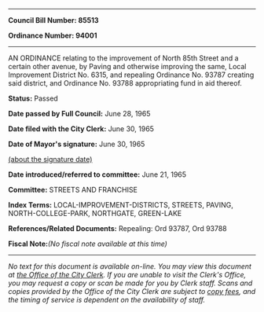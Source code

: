

********

**Council Bill Number: 85513**
   
**Ordinance Number: 94001**
********

 AN ORDINANCE relating to the improvement of North 85th Street and a certain other avenue, by Paving and otherwise improving the same, Local Improvement District No. 6315, and repealing Ordinance No. 93787 creating said district, and Ordinance No. 93788 appropriating fund in aid thereof.

**Status:** Passed
   
**Date passed by Full Council:** June 28, 1965
   
**Date filed with the City Clerk:** June 30, 1965
   
**Date of Mayor's signature:** June 30, 1965
   
[(about the signature date)](/~public/approvaldate.htm)
   
   
   
**Date introduced/referred to committee:** June 21, 1965
   
**Committee:** STREETS AND FRANCHISE
   
   
**Index Terms:** LOCAL-IMPROVEMENT-DISTRICTS, STREETS, PAVING, NORTH-COLLEGE-PARK, NORTHGATE, GREEN-LAKE

**References/Related Documents:** Repealing: Ord 93787, Ord 93788

**Fiscal Note:**_(No fiscal note available at this time)_
********

_No text for this document is available on-line. You may view this document at [the Office of the City Clerk](http://www.seattle.gov/leg/clerk/contactUs.htm). If you are unable to visit the Clerk's Office, you may request a copy or scan be made for you by Clerk staff. Scans and copies provided by the Office of the City Clerk are subject to [copy fees](http://clerk.seattle.gov/~public/clerkfees.htm), and the timing of service is dependent on the availability of staff._

